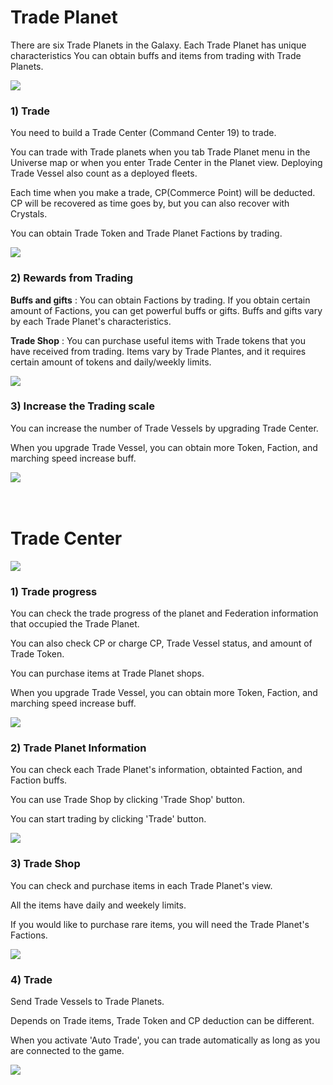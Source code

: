 # Trade Planet

There are six Trade Planets in the Galaxy.
Each Trade Planet has unique characteristics
You can obtain buffs and items from trading with Trade Planets.

![](http://astrokings.s3.amazonaws.com/html/img/help/1200_00_tradeplanet.jpg)
<br>

### 1) Trade

You need to build a Trade Center (Command Center 19) to trade.

You can trade with Trade planets when you tab Trade Planet menu in the Universe map or when you enter Trade Center in the Planet view.
Deploying Trade Vessel also count as a deployed fleets.

Each time when you make a trade, CP(Commerce Point) will be deducted. CP will be recovered as time goes by, but you can also recover with Crystals.

You can obtain Trade Token and Trade Planet Factions by trading. 

![](http://astrokings.s3.amazonaws.com/html/img/help/1200_01_trade.jpg)
<br>

### 2) Rewards from Trading

**Buffs and gifts** : You can obtain Factions by trading. If you obtain certain amount of Factions, you can get powerful buffs or gifts. Buffs and gifts vary by each Trade Planet's characteristics. 

**Trade Shop** : You can purchase useful items with Trade tokens that you have received from trading. Items vary by Trade Plantes, and it requires certain amount of tokens and daily/weekly limits. 

![](http://astrokings.s3.amazonaws.com/html/img/help/1200_02_reward.jpg)
<br>

### 3) Increase the Trading scale

You can increase the number of Trade Vessels by upgrading Trade Center. 

When you upgrade Trade Vessel, you can obtain more Token, Faction, and marching speed increase buff.

![](http://astrokings.s3.amazonaws.com/html/img/help/1200_03_tradeship.jpg)
<br>
<br>
<br>


# Trade Center

![](http://astrokings.s3.amazonaws.com/html/img/help/1200_04_tradecenter.jpg)
<br>

### 1) Trade progress

You can check the trade progress of the planet and Federation information that occupied the Trade Planet.

You can also check CP or charge CP, Trade Vessel status, and amount of Trade Token. 

You can purchase items at Trade Planet shops.

When you upgrade Trade Vessel, you can obtain more Token, Faction, and marching speed increase buff.

![](http://astrokings.s3.amazonaws.com/html/img/help/1200_05_tradestatus.jpg)
<br>

### 2) Trade Planet Information

You can check each Trade Planet's information, obtainted Faction, and Faction buffs.

You can use Trade Shop by clicking 'Trade Shop' button. 

You can start trading by clicking 'Trade' button. 

![](http://astrokings.s3.amazonaws.com/html/img/help/1200_06_planetinfo.jpg)
<br>

### 3) Trade Shop

You can check and purchase items in each Trade Planet's view. 

All the items have daily and weekely limits.

If you would like to purchase rare items, you will need the Trade Planet's Factions.

![](http://astrokings.s3.amazonaws.com/html/img/help/1200_07_tradeshop.jpg)
<br>

### 4) Trade

Send Trade Vessels to Trade Planets.

Depends on Trade items, Trade Token and CP deduction can be different. 

When you activate 'Auto Trade', you can trade automatically as long as you are connected to the game.

![](http://astrokings.s3.amazonaws.com/html/img/help/1200_08_sendtrade.jpg)
<br>